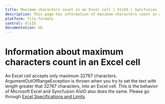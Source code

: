 ```yaml
---
title: Maximum characters count in an Excel cell | XlsIO | Syncfusion
description: This page has information of maximum characters count in an Excel cell in Syncfusion .NET Excel library (XlsIO).
platform: file-formats
control: XlsIO
documentation: UG
---
```


# Information about maximum characters count in an Excel cell

An Excel cell accepts only maximum 32767 characters. ArgumentOutOfRangeException is thrown when you try to set the text with length greater that 32767 characters, into an Excel cell. This is the behavior of Microsoft Excel and Syncfusion XlsIO also does the same. Please go through [Excel Specifications and Limits](https://support.microsoft.com/en-us/office/excel-specifications-and-limits-1672b34d-7043-467e-8e27-269d656771c3).
